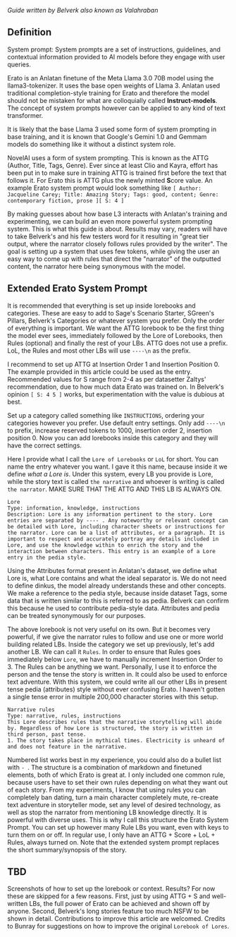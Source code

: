 *Guide written by Belverk also known as Valahraban*

## Definition

System prompt: System prompts are a set of instructions, guidelines, and contextual information provided to AI models before they engage with user queries.

Erato is an Anlatan finetune of the Meta Llama 3.0 70B model using the llama3-tokenizer. It uses the base open weights of Llama 3. Anlatan used traditional completion-style training for Erato and therefore the model should not be mistaken for what are colloquially called **Instruct-models**. The concept of system prompts however can be applied to any kind of text transformer.

It is likely that the base Llama 3 used some form of system prompting in base training, and it is known that Google's Gemini 1.0 and Gemmam models do something like it without a distinct system role.

NovelAI uses a form of system prompting. This is known as the ATTG (Author, Title, Tags, Genre). Ever since at least Clio and Kayra, effort has been put in to make sure in training ATTG is trained first before the text that follows it. For Erato this is ATTG plus the newly minted **S**core value. An example Erato system prompt would look something like `[ Author: Jacqueline Carey; Title: Amazing Story; Tags: good, content; Genre: contemporary fiction, prose ][ S: 4 ]`

By making guesses about how base L3 interacts with Anlatan's training and experimenting, we can build an even more powerful system prompting system. This is what this guide is about. Results may vary, readers will have to take Belverk's and his few testers word for it resulting in "great tier output, where the narrator closely follows rules provided by the writer". The goal is setting up a system that uses few tokens, while giving the user an easy way to come up with rules that direct the "narrator" of the outputted content, the narrator here being synonymous with the model.

## Extended Erato System Prompt

It is recommended that everything is set up inside lorebooks and categories. These are easy to add to Sage's Scenario Starter, SGreen's Pillars, Belverk's Categories or whatever system you prefer. Only the order of everything is important. We want the ATTG lorebook to be the first thing the model ever sees, immediately followed by the Lore of Lorebooks, then Rules (optional) and finally the rest of your LBs. ATTG does not use a prefix. LoL, the Rules and most other LBs will use `----\n` as the prefix.

I recommend to set up ATTG at Insertion Order 1 and Insertion Position 0. The example provided in this article could be used as the entry. Recommended values for S range from 2-4 as per datasetter Zaltys' recommendation, due to how much data Erato was trained on. In Belverk's opinion `[ S: 4 5 ]` works, but experimentation with the value is dubious at best.

Set up a category called something like `INSTRUCTIONS`, ordering your categories however you prefer. Use default entry settings. Only add `----\n` to prefix, increase reserved tokens to 1000, insertion order 2, insertion position 0. Now you can add lorebooks inside this category and they will have the correct settings.

Here I provide what I call the `Lore of Lorebooks` or `LoL` for short. You can name the entry whatever you want. I gave it this name, because inside it we define *what a Lore is*. Under this system, every LB you provide is Lore, while the story text is called `the narrative` and whoever is writing is called `the narrator`. MAKE SURE THAT THE ATTG AND THIS LB IS ALWAYS ON.
```
Lore
Type: information, knowledge, instructions
Description: Lore is any information pertinent to the story. Lore entries are separated by ---- . Any noteworthy or relevant concept can be detailed with Lore, including character sheets or instructions for the narrator. Lore can be a list of attributes, or a paragraph. It is important to respect and accurately portray any details included in Lore, and use the knowledge within to enrich the story and the interaction between characters. This entry is an example of a Lore entry in the pedia style.
```

Using the Attributes format present in Anlatan's dataset, we define what Lore is, what Lore contains and what the ideal separator is. We do not need to define dinkus, the model already understands these and other concepts. We make a reference to the pedia style, because inside dataset Tags, some data that is written similar to this is referred to as pedia. Belverk can confirm this because he used to contribute pedia-style data. Attributes and pedia can be treated synonymously for our purposes.

The above lorebook is not very useful on its own. But it becomes very powerful, if we give the narrator rules to follow and use one or more world building related LBs. Inside the category we set up previously, let's add another LB. We can call it `Rules`. In order to ensure that Rules goes immediately below `Lore`, we have to manually increment Insertion Order to 3. The Rules can be anything we want. Personally, I use it to enforce the person and the tense the story is written in. It could also be used to enforce text adventure. With this system, we could write all our other LBs in present tense pedia (attributes) style without ever confusing Erato. I haven't gotten a single tense error in multiple 200,000 character stories with this setup.
```
Narrative rules
Type: narrative, rules, instructions
This Lore describes rules that the narrative storytelling will abide by. Regardless of how Lore is structured, the story is written in third person, past tense.
1. The story takes place in mythical times. Electricity is unheard of and does not feature in the narrative.
```

Numbered list works best in my experience, you could also do a bullet list with `- `. The structure is a combination of markdown and finetuned elements, both of which Erato is great at. I only included one common rule, because users have to set their own rules depending on what they want out of each story. From my experiments, I know that using rules you can completely ban dating, turn a main character completely mute, re-create text adventure in storyteller mode, set any level of desired technology, as well as stop the narrator from mentioning LB knowledge directly. It is powerful with diverse uses. This is why I call this structure the Erato System Prompt. You can set up however many Rule LBs you want, even with keys to turn them on or off. In regular use, I only have an ATTG + Score + LoL + Rules, always turned on. Note that the extended system prompt replaces the short summary/synopsis of the story.

## TBD

Screenshots of how to set up the lorebook or context. Results? For now these are skipped for a few reasons. First, just by using ATTG + S and well-written LBs, the full power of Erato can be achieved and shown off by anyone. Second, Belverk's long stories feature too much NSFW to be shown in detail. Contributions to improve this article are welcomed. Credits to Bunray for suggestions on how to improve the original `Lorebook of Lores`.
